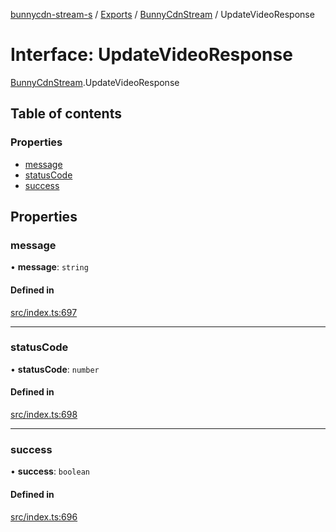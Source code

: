 [bunnycdn-stream-s](../README.md) / [Exports](../modules.md) / [BunnyCdnStream](../modules/BunnyCdnStream.md) / UpdateVideoResponse

# Interface: UpdateVideoResponse

[BunnyCdnStream](../modules/BunnyCdnStream.md).UpdateVideoResponse

## Table of contents

### Properties

- [message](BunnyCdnStream.UpdateVideoResponse.md#message)
- [statusCode](BunnyCdnStream.UpdateVideoResponse.md#statuscode)
- [success](BunnyCdnStream.UpdateVideoResponse.md#success)

## Properties

### message

• **message**: `string`

#### Defined in

[src/index.ts:697](https://github.com/Sterrenhemel/bunnycdn-stream/blob/2954655/src/index.ts#L697)

___

### statusCode

• **statusCode**: `number`

#### Defined in

[src/index.ts:698](https://github.com/Sterrenhemel/bunnycdn-stream/blob/2954655/src/index.ts#L698)

___

### success

• **success**: `boolean`

#### Defined in

[src/index.ts:696](https://github.com/Sterrenhemel/bunnycdn-stream/blob/2954655/src/index.ts#L696)
